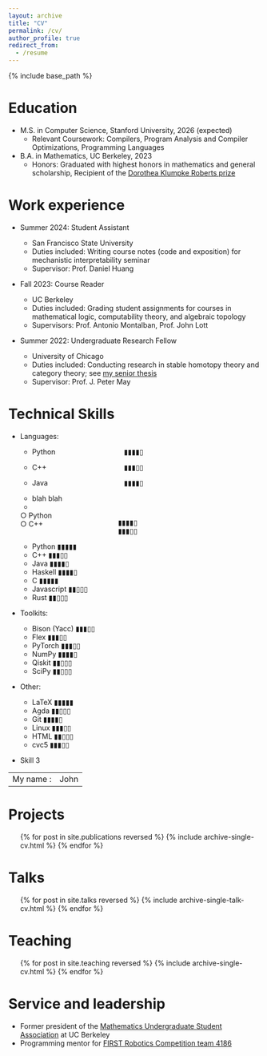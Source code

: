 ```yaml
---
layout: archive
title: "CV"
permalink: /cv/
author_profile: true
redirect_from:
  - /resume
---
```


{% include base_path %}

Education
======
* M.S. in Computer Science, Stanford University, 2026 (expected)
  * Relevant Coursework: Compilers, Program Analysis and Compiler Optimizations, Programming Languages
* B.A. in Mathematics, UC Berkeley, 2023
  * Honors: Graduated with highest honors in mathematics and general scholarship, Recipient of the <a href="https://math.berkeley.edu/about/honors-awards/dorothea-klumpke-roberts-prize">Dorothea Klumpke Roberts prize</a>

Work experience
======
* Summer 2024: Student Assistant
  * San Francisco State University
  * Duties included: Writing course notes (code and exposition) for mechanistic interpretability seminar
  * Supervisor: Prof. Daniel Huang

* Fall 2023: Course Reader
  * UC Berkeley
  * Duties included: Grading student assignments for courses in mathematical logic, computability theory, and algebraic topology
  * Supervisors: Prof. Antonio Montalban, Prof. John Lott

* Summer 2022: Undergraduate Research Fellow
  * University of Chicago
  * Duties included: Conducting research in stable homotopy theory and category theory; see <a href="google.com">my senior thesis</a>
  * Supervisor: Prof. J. Peter May
  
Technical Skills
======
* Languages: 
  * <div id="wrapper"><p class="align-left">Python</p><p class="align-center">▮▮▮▮▯</p></div><style>p.align-left {text-align:left;padding:0;margin:0;position:absolute;}p.align-center{  text-align: center;  margin-left: -50px;}</style>
  * <div id="wrapper"><p class="align-left">C++</p><p class="align-center">▮▮▮▯▯</p></div><style>p.align-left {text-align:left;padding:0;margin:0;position:absolute;}p.align-center{  text-align: center;  margin-left: -50px;}</style>
  * <div id="wrapper"><p class="align-left">Java</p><p class="align-center">▮▮▮▮▯</p></div><style>p.align-left {text-align:left;padding:0;margin:0;position:absolute;}p.align-center{  text-align: center;  margin-left: -50px;}</style>
  * blah blah
  * <div id="wrapper">
  <p class="align-left">
  ○ Python<br>
  ○ C++
  </p>
  <p class="align-center">
  ▮▮▮▮▯<br>
  ▮▮▮▯▯
  </p>
  </div>
  <style>
  p.align-left {
      text-align:left;
      padding:0;
      margin:0;
      position:absolute;
  }
  
  p.align-center{
    text-align: center;
    margin-left: -300px;
  }
  </style>

  * Python        ▮▮▮▮▮
  * C++           ▮▮▮▯▯
  * Java          ▮▮▮▮▯
  * Haskell       ▮▮▮▮▯
  * C             ▮▮▮▮▮
  * Javascript    ▮▮▯▯▯
  * Rust          ▮▮▯▯▯
* Toolkits:
  * Bison (Yacc)  ▮▮▮▯▯
  * Flex          ▮▮▮▯▯
  * PyTorch       ▮▮▮▯▯
  * NumPy         ▮▮▮▮▯
  * Qiskit        ▮▮▯▯▯
  * SciPy         ▮▮▯▯▯
* Other:
  * LaTeX         ▮▮▮▮▮
  * Agda          ▮▮▯▯▯
  * Git           ▮▮▮▮▯
  * Linux         ▮▮▮▯▯
  * HTML          ▮▮▯▯▯
  * cvc5          ▮▮▮▯▯
* Skill 3
<table>
    <tr>
        <td class="titles"> My name :</td>
        <td>John</td>
    </tr>
</table>


Projects
======
  <ul>{% for post in site.publications reversed %}
    {% include archive-single-cv.html %}
  {% endfor %}</ul>
  
Talks
======
  <ul>{% for post in site.talks reversed %}
    {% include archive-single-talk-cv.html  %}
  {% endfor %}</ul>
  
Teaching
======
  <ul>{% for post in site.teaching reversed %}
    {% include archive-single-cv.html %}
  {% endfor %}</ul>
  
Service and leadership
======
* Former president of the <a href="https://math.berkeley.edu/~musa/">Mathematics Undergraduate Student Association</a> at UC Berkeley
* Programming mentor for <a href="https://www.thebluealliance.com/team/4186">FIRST Robotics Competition team 4186</a>